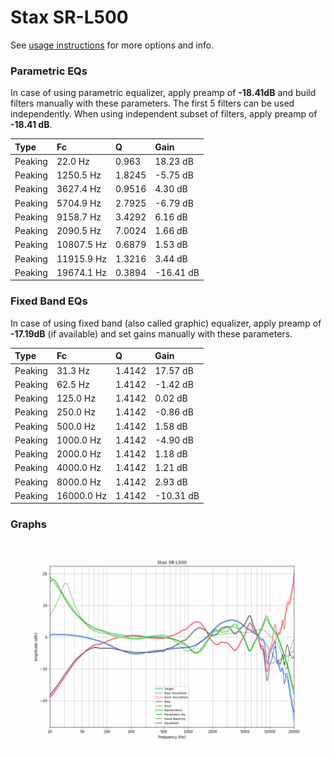 # Stax SR-L500
See [usage instructions](https://github.com/jaakkopasanen/AutoEq#usage) for more options and info.

### Parametric EQs
In case of using parametric equalizer, apply preamp of **-18.41dB** and build filters manually
with these parameters. The first 5 filters can be used independently.
When using independent subset of filters, apply preamp of **-18.41 dB**.

| Type    | Fc         |      Q | Gain      |
|:--------|:-----------|:-------|:----------|
| Peaking | 22.0 Hz    | 0.963  | 18.23 dB  |
| Peaking | 1250.5 Hz  | 1.8245 | -5.75 dB  |
| Peaking | 3627.4 Hz  | 0.9516 | 4.30 dB   |
| Peaking | 5704.9 Hz  | 2.7925 | -6.79 dB  |
| Peaking | 9158.7 Hz  | 3.4292 | 6.16 dB   |
| Peaking | 2090.5 Hz  | 7.0024 | 1.66 dB   |
| Peaking | 10807.5 Hz | 0.6879 | 1.53 dB   |
| Peaking | 11915.9 Hz | 1.3216 | 3.44 dB   |
| Peaking | 19674.1 Hz | 0.3894 | -16.41 dB |

### Fixed Band EQs
In case of using fixed band (also called graphic) equalizer, apply preamp of **-17.19dB**
(if available) and set gains manually with these parameters.

| Type    | Fc         |      Q | Gain      |
|:--------|:-----------|:-------|:----------|
| Peaking | 31.3 Hz    | 1.4142 | 17.57 dB  |
| Peaking | 62.5 Hz    | 1.4142 | -1.42 dB  |
| Peaking | 125.0 Hz   | 1.4142 | 0.02 dB   |
| Peaking | 250.0 Hz   | 1.4142 | -0.86 dB  |
| Peaking | 500.0 Hz   | 1.4142 | 1.58 dB   |
| Peaking | 1000.0 Hz  | 1.4142 | -4.90 dB  |
| Peaking | 2000.0 Hz  | 1.4142 | 1.18 dB   |
| Peaking | 4000.0 Hz  | 1.4142 | 1.21 dB   |
| Peaking | 8000.0 Hz  | 1.4142 | 2.93 dB   |
| Peaking | 16000.0 Hz | 1.4142 | -10.31 dB |

### Graphs
![](./Stax%20SR-L500.png)